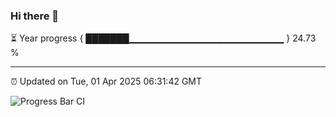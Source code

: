 ### Hi there 👋

⏳ Year progress { ███████▁▁▁▁▁▁▁▁▁▁▁▁▁▁▁▁▁▁▁▁▁▁▁ } 24.73 %

---

⏰ Updated on Tue, 01 Apr 2025 06:31:42 GMT

![Progress Bar CI](https://github.com/liununu/liununu/workflows/Progress%20Bar%20CI/badge.svg)
